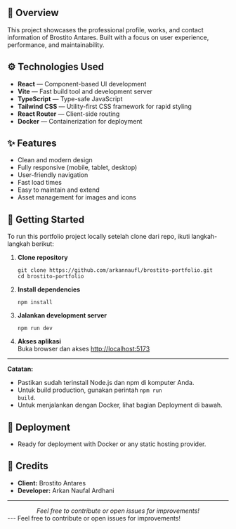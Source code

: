 ## 📝 Overview
This project showcases the professional profile, works, and contact information of Brostito Antares. Built with a focus on user experience, performance, and maintainability.

## ⚙️ Technologies Used

<ul>
	<li><b>React</b> — Component-based UI development</li>
	<li><b>Vite</b> — Fast build tool and development server</li>
	<li><b>TypeScript</b> — Type-safe JavaScript</li>
	<li><b>Tailwind CSS</b> — Utility-first CSS framework for rapid styling</li>
	<li><b>React Router</b> — Client-side routing</li>
	<li><b>Docker</b> — Containerization for deployment</li>
</ul>

## ✨ Features

- Clean and modern design
- Fully responsive (mobile, tablet, desktop)
- User-friendly navigation
- Fast load times
- Easy to maintain and extend
- Asset management for images and icons

## 🚦 Getting Started

To run this portfolio project locally setelah clone dari repo, ikuti langkah-langkah berikut:

<ol>
	<li><b>Clone repository</b>
		<pre><code>git clone https://github.com/arkannaufl/brostito-portfolio.git
cd brostito-portfolio</code></pre>
	</li>
	<li><b>Install dependencies</b>
		<pre><code>npm install</code></pre>
	</li>
	<li><b>Jalankan development server</b>
		<pre><code>npm run dev</code></pre>
	</li>
	<li><b>Akses aplikasi</b>
		<br>Buka browser dan akses <a href="http://localhost:5173">http://localhost:5173</a>
	</li>
</ol>

---
**Catatan:**
- Pastikan sudah terinstall Node.js dan npm di komputer Anda.
- Untuk build production, gunakan perintah <code>npm run build</code>.
- Untuk menjalankan dengan Docker, lihat bagian Deployment di bawah.

## 🚀 Deployment

- Ready for deployment with Docker or any static hosting provider.

## 👤 Credits

- <b>Client:</b> Brostito Antares
- <b>Developer:</b> Arkan Naufal Ardhani

---
<div align="center">
	<i>Feel free to contribute or open issues for improvements!</i>
</div>
---
Feel free to contribute or open issues for improvements!
